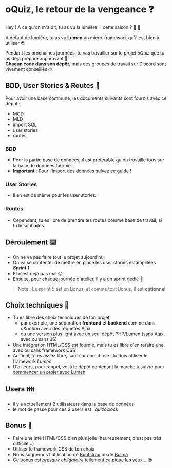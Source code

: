 # oQuiz, le retour de la vengeance :question:

Hey ! A ce qu'on m'a dit, tu as vu la lumière :bulb: cette saison ? :door: :running:

A défaut de lumière, tu as vu **Lumen** un micro-framework qu'il est bien à utiliser :heart_eyes:

Pendant les prochaines journées, tu vas travailler sur le projet _oQuiz_ que tu as déjà préparé auparavant :tada:  
**Chacun code dans son dépôt**, mais des groupes de travail sur Discord sont vivement conseillés :nerd_face:

## BDD, User Stories & Routes :construction:

Pour avoir une base commune, les documents suivants sont fournis avec ce dépôt :
- MCD
- MLD
- import SQL
- user stories
- routes

### BDD

- Pour la partie base de données, il est préférable qu'on travaille tous sur la base de données fournie.
- **Important :** Pour l'import des données [suivez ce guide !](./docs/database/import.md)

### User Stories

- Il en est de même pour les user stories.

### Routes

- Cependant, tu es libre de prendre tes routes comme base de travail, si tu le souhaites.

## Déroulement :keyboard:

- On ne va pas faire tout le projet aujourd'hui
- On va se contenter de mettre en place les user stories estampillées **_Sprint 1_**
- Et c'est déjà pas mal :wink:
- Ensuite, pour chaque journée d'atelier, il y a un sprint dédié :tada:

> Note : Le sprint 5 est un Bonus, et comme tout Bonus, il est **optionnel**

## Choix techniques :thinking:

- Tu es libre des choix techniques de ton projet
    - par exemple, une séparation **frontend** et **backend** comme dans _oKanban_ avec des requêtes Ajax
    - ou une version plus light avec un seul dépôt PHP/Lumen (sans Ajax, avec ou sans JS)
- Une intégration HTML/CSS est fournie, mais tu es libre d'en refaire une, avec ou sans framework CSS
- Au final, tu es assez libre, sauf sur une chose : tu dois utiliser le framework _Lumen_
- D'ailleurs, pour rappel, voilà le dépôt contenant la marche à suivre pour [commencer un projet avec Lumen](https://github.com/O-clock-Quantum/S07-E01-exo-first-lumen-project)

## Users :family:

- il y a actuellement 2 utilisateurs dans la base de données
- le mot de passe pour ces 2 users est : _quizoclock_

## Bonus :lipstick:

- Faire une inté HTML/CSS bien plus jolie (heureusement, c'est pas très difficile...)
- Utiliser le framework CSS de ton choix
- Nous suggérons l'utilisation de [Bootstrap](https://getbootstrap.com/) ou de [Bulma](https://bulma.io/)
- Ce bonus est _presque obligatoire_ tellement ça pique les yeux... :unamused:
